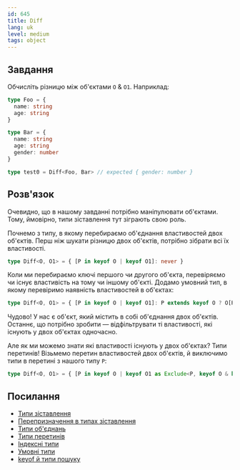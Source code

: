 ```yaml
---
id: 645
title: Diff
lang: uk
level: medium
tags: object
---
```


## Завдання

Обчисліть різницю між об'єктами `O` & `O1`.
Наприклад:

```typescript
type Foo = {
  name: string
  age: string
}

type Bar = {
  name: string
  age: string
  gender: number
}

type test0 = Diff<Foo, Bar> // expected { gender: number }
```

## Розв'язок

Очевидно, що в нашому завданні потрібно маніпулювати об'єктами.
Тому, ймовірно, типи зіставлення тут зіграють свою роль.

Почнемо з типу, в якому перебираємо об'єднання властивостей двох об'єктів.
Перш ніж шукати різницю двох об'єктів, потрібно зібрати всі їх властивості.

```typescript
type Diff<O, O1> = { [P in keyof O | keyof O1]: never }
```

Коли ми перебираємо ключі першого чи другого об'єкта, перевіряємо чи існує властивість на тому чи іншому об'єкті.
Додамо умовний тип, в якому перевіримо наявність властивостей в об'єктах:

```typescript
type Diff<O, O1> = { [P in keyof O | keyof O1]: P extends keyof O ? O[P] : P extends keyof O1 ? O1[P] : never }
```

Чудово!
У нас є об'єкт, який містить в собі об'єднання двох об'єктів.
Останнє, що потрібно зробити — відфільтрувати ті властивості, які існують у двох об'єктах одночасно.

Але як ми можемо знати які властивості існують у двох об'єктах?
Типи перетинів!
Візьмемо перетин властивостей двох об'єктів, й виключимо типи в перетині з нашого типу `P`:

```typescript
type Diff<O, O1> = { [P in keyof O | keyof O1 as Exclude<P, keyof O & keyof O1>]: P extends keyof O ? O[P] : P extends keyof O1 ? O1[P] : never }
```

## Посилання

- [Типи зіставлення](https://www.typescriptlang.org/docs/handbook/2/mapped-types.html)
- [Перепризначення в типах зіставлення](https://www.typescriptlang.org/docs/handbook/release-notes/typescript-4-1.html#key-remapping-in-mapped-types)
- [Типи об'єднань](https://www.typescriptlang.org/docs/handbook/2/everyday-types.html#union-types)
- [Типи перетинів](https://www.typescriptlang.org/docs/handbook/2/objects.html#intersection-types)
- [Індексні типи](https://www.typescriptlang.org/docs/handbook/2/indexed-access-types.html)
- [Умовні типи](https://www.typescriptlang.org/docs/handbook/2/conditional-types.html)
- [keyof й типи пошуку](https://www.typescriptlang.org/docs/handbook/release-notes/typescript-2-1.html#keyof-and-lookup-types)
